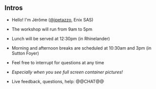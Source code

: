 ## Intros

- Hello! I'm Jérôme ([@jpetazzo](https://twitter.com/jpetazzo), Enix SAS)

- The workshop will run from 9am to 5pm

- Lunch will be served at 12:30pm (in Rhinelander)

- Morning and afternoon breaks are scheduled at 10:30am and 3pm (in Sutton Foyer)

- Feel free to interrupt for questions at any time

- *Especially when you see full screen container pictures!*

- Live feedback, questions, help: @@CHAT@@
